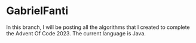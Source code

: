 # GabrielFanti
In this branch, I will be posting all the algorithms that I created to complete the Advent Of Code 2023.
The current language is Java.
